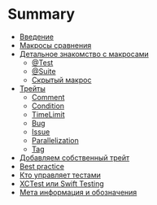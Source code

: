# Summary

- [Введение](welcome.md)  <!-- ✅ -->
- [Макросы сравнения](basic_macro.md) <!-- ✅ -->
- [Детальное знакомство c макросами](Macros/intro.md) <!-- ✅ -->
    - [@Test](Macros/macro_test.md) <!-- 🛠️ -->
    - [@Suite](Macros/macro_suite.md) <!-- ✅ -->
    - [Скрытый макрос](Macros/secret_macro.md) <!-- ✅ -->
- [Трейты](protocol_Trait.md) <!-- ✅ -->
    - [Comment](Traits/CommentTrait.md) <!-- ✅ -->
    - [Condition](Traits/ConditionTrait.md) <!-- ✅ -->
    - [TimeLimit](Traits/TimeLimitTrait.md) <!-- ✅ -->
    - [Bug](Traits/BugTrait.md) <!-- 🛠️ -->
    - [Issue](Traits/IssueTrait.md) <!-- 🛠️ -->
    - [Parallelization](Traits/ParallelizationTrait.md) <!-- ✅ -->
    - [Tag](tags.md) <!-- 🛠️ -->
- [Добавляем собственный трейт](Traits/OwnTrait.md) <!-- ✅ -->
- [Best practice](best_practice_short.md) <!-- 🛠️ -->
- [Кто управляет тестами](runner.md) <!-- ✅ -->
- [XCTest или Swift Testing](compare_xctest_and_modern_aproach.md) <!-- ✅ -->
- [Мета информация и обозначения](xcode_meta.md)
<!-- - [Вывод]() -->

<!-- Предварительный черновик готов ✅ -->
<!-- Работа в процесса 🛠️ -->
<!-- Без комментария — пусто -->

